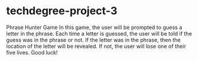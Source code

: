 # techdegree-project-3
Phrase Hunter Game
In this game, the user will be prompted to guess a letter in the phrase. Each time a letter is guessed, the user will be told if the guess was in the phrase or not. If the letter was in the phrase, then the location of the letter will be revealed. If not, the user will lose one of their five lives. Good luck!
